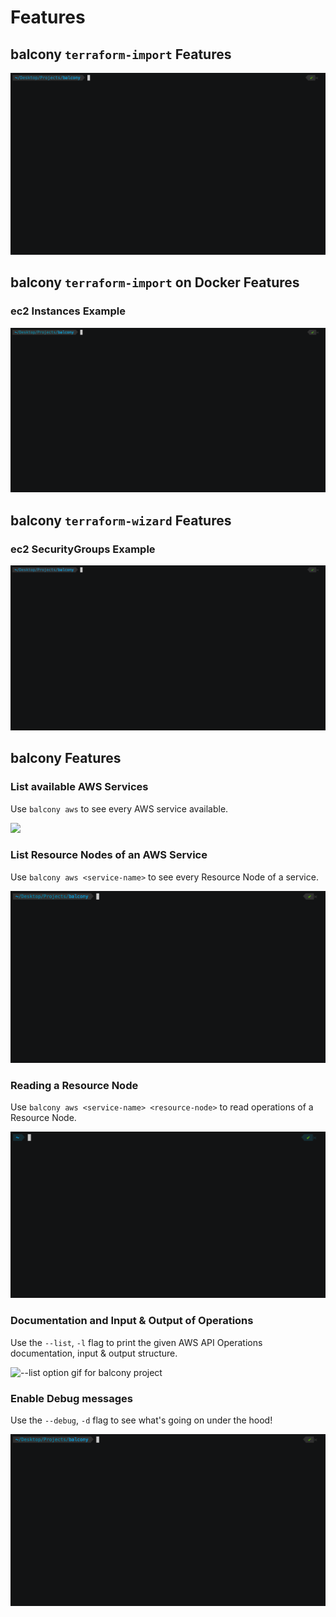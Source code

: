 # Features

## balcony `terraform-import` Features

![](https://raw.githubusercontent.com/oguzhan-yilmaz/balcony-assets/main/gifs/terraform-import-blocks-example.gif)

## balcony `terraform-import` on Docker Features

### ec2 Instances Example

![](https://raw.githubusercontent.com/oguzhan-yilmaz/balcony-assets/main/gifs/docker-gen-tf-code-ec2-insances-example.gif)

## balcony `terraform-wizard` Features

### ec2 SecurityGroups Example

![](https://raw.githubusercontent.com/oguzhan-yilmaz/balcony-assets/main/gifs/terraform-wizard-security-groups-example.gif)

## balcony Features

### List available AWS Services

Use `balcony aws` to see every AWS service available.

![](visuals/aws-services-list.gif)

### List Resource Nodes of an AWS Service

Use `balcony aws <service-name>` to see every Resource Node of a service.

![](visuals/resource-node-list.gif)

### Reading a Resource Node

Use `balcony aws <service-name> <resource-node>` to read operations of a Resource Node.

![](visuals/reading-a-resource-node.gif)

### Documentation and Input & Output of Operations

Use the `--list`, `-l` flag to print the given AWS API Operations documentation, input & output structure.

![--list option gif for balcony project](visuals/list-option.gif)

### Enable Debug messages

Use the `--debug`, `-d` flag to see what's going on under the hood!

![](visuals/debug-messages.gif)
